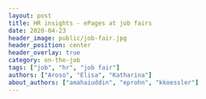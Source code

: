 ```yaml
---
layout: post
title: HR insights - ePages at job fairs
date: 2020-04-23
header_image: public/job-fair.jpg
header_position: center
header_overlay: true
category: on-the-job
tags: ["job", "hr", "job fair"]
authors: ["Aroso", "Elisa", "Katharina"]
about_authors: ["amahaiuddin", "eprohn", "kkoessler"]
---
```



